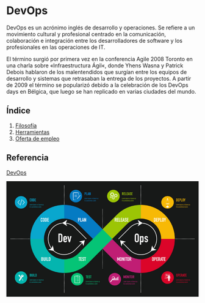 # DevOps  

DevOps es un acrónimo inglés de desarrollo y operaciones. Se refiere a un movimiento cultural y profesional centrado en la comunicación, colaboración e integración entre los desarrolladores de software y los profesionales en las operaciones de IT.

El término surgió por primera vez en la conferencia Agile 2008 Toronto en una charla sobre «Infraestructura Ágil«, donde Yhens Wasna y Patrick Debois hablaron de los malentendidos que surgían entre los equipos de desarrollo y sistemas que retrasaban la entrega de los proyectos. A partir de 2009 el término se popularizó debido a la celebración de los DevOps days en Bélgica, que luego se han replicado en varias ciudades del mundo.

## Índice ##
1. [Filosofía](Filosofía.md)
2. [Herramientas](Herramientas.md)
3. [Oferta de empleo](Oferta.md)

## Referencia ##

[DevOps](https://dpes.es/devops/)

![DevOps](./img/Devops.jpg)

